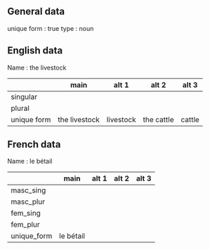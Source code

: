 ## General data

unique form : true
type : noun

## English data

Name : the livestock

|             |     main      |   alt 1   |   alt 2    | alt 3  |
| :---------- | :-----------: | :-------: | :--------: | ------ |
| singular    |               |           |            |        |
| plural      |               |           |            |        |
| unique form | the livestock | livestock | the cattle | cattle |

## French data

Name : le bétail

|             |   main    | alt 1 | alt 2 | alt 3 |
| :---------- | :-------: | :---: | :---: | :---: |
| masc_sing   |           |       |       |       |
| masc_plur   |           |       |       |       |
| fem_sing    |           |       |       |       |
| fem_plur    |           |       |       |       |
| unique_form | le bétail |       |       |       |


